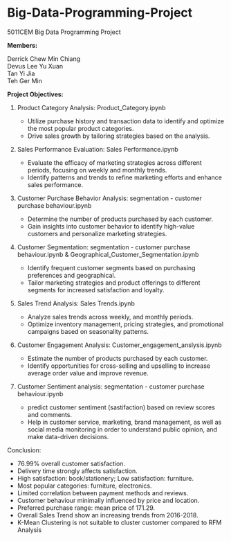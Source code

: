 # Big-Data-Programming-Project
5011CEM Big Data Programming Project

**Members:**

Derrick Chew Min Chiang\
Devus Lee Yu Xuan\
Tan Yi Jia\
Teh Ger Min

**Project Objectives:**

1. Product Category Analysis:
   Product_Category.ipynb
     - Utilize purchase history and transaction data to identify and optimize the most popular product categories.
     - Drive sales growth by tailoring strategies based on the analysis.

2. Sales Performance Evaluation:
   Sales Performance.ipynb
     - Evaluate the efficacy of marketing strategies across different periods, focusing on weekly and monthly trends.
     - Identify patterns and trends to refine marketing efforts and enhance sales performance.

3. Customer Purchase Behavior Analysis:
   segmentation - customer purchase behaviour.ipynb
     - Determine the number of products purchased by each customer.
     - Gain insights into customer behavior to identify high-value customers and personalize marketing strategies.

4. Customer Segmentation:
   segmentation - customer purchase behaviour.ipynb & Geographical_Customer_Segmentation.ipynb
     - Identify frequent customer segments based on purchasing preferences and geographical.
     - Tailor marketing strategies and product offerings to different segments for increased satisfaction and loyalty.

5. Sales Trend Analysis:
   Sales Trends.ipynb
     - Analyze sales trends across weekly, and monthly periods.
     - Optimize inventory management, pricing strategies, and promotional campaigns based on seasonality patterns.

6. Customer Engagement Analysis:
   Customer_engagement_anslysis.ipynb
    - Estimate the number of products purchased by each customer.
    - Identify opportunities for cross-selling and upselling to increase average order value and improve revenue.

8. Customer Sentiment analysis:
   segmentation - customer purchase behaviour.ipynb
     - predict customer sentiment (sastifaction) based on review scores and comments.
     - Help in customer service, marketing, brand management, as well as social media monitoring in order to understand public opinion, and make data-driven decisions.


Conclusion:
   - 76.99% overall customer satisfaction.
   - Delivery time strongly affects satisfaction.
   - High satisfaction: book/stationery; Low satisfaction: furniture.
   - Most popular categories: furniture, electronics.
   - Limited correlation between payment methods and reviews.
   - Customer behaviour minimally influenced by price and location.
   - Preferred purchase range: mean price of 171.29.
   - Overall Sales Trend show an increasing trends from 2016-2018.
   - K-Mean Clustering is not suitable to cluster customer compared to RFM Analysis
